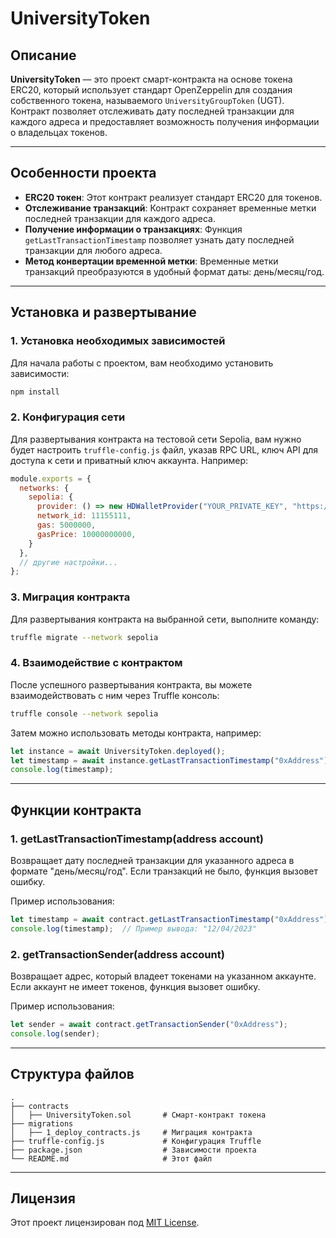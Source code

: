 
# UniversityToken

## Описание

**UniversityToken** — это проект смарт-контракта на основе токена ERC20, который использует стандарт OpenZeppelin для создания собственного токена, называемого `UniversityGroupToken` (UGT). Контракт позволяет отслеживать дату последней транзакции для каждого адреса и предоставляет возможность получения информации о владельцах токенов.

---

## Особенности проекта

- **ERC20 токен**: Этот контракт реализует стандарт ERC20 для токенов.
- **Отслеживание транзакций**: Контракт сохраняет временные метки последней транзакции для каждого адреса.
- **Получение информации о транзакциях**: Функция `getLastTransactionTimestamp` позволяет узнать дату последней транзакции для любого адреса.
- **Метод конвертации временной метки**: Временные метки транзакций преобразуются в удобный формат даты: день/месяц/год.

---

## Установка и развертывание

### 1. Установка необходимых зависимостей

Для начала работы с проектом, вам необходимо установить зависимости:

```bash
npm install
```

### 2. Конфигурация сети

Для развертывания контракта на тестовой сети Sepolia, вам нужно будет настроить `truffle-config.js` файл, указав RPC URL, ключ API для доступа к сети и приватный ключ аккаунта. Например:

```javascript
module.exports = {
  networks: {
    sepolia: {
      provider: () => new HDWalletProvider("YOUR_PRIVATE_KEY", "https://sepolia.infura.io/v3/YOUR_INFURA_PROJECT_ID"),
      network_id: 11155111,
      gas: 5000000,
      gasPrice: 10000000000,
    }
  },
  // другие настройки...
};
```

### 3. Миграция контракта

Для развертывания контракта на выбранной сети, выполните команду:

```bash
truffle migrate --network sepolia
```

### 4. Взаимодействие с контрактом

После успешного развертывания контракта, вы можете взаимодействовать с ним через Truffle консоль:

```bash
truffle console --network sepolia
```

Затем можно использовать методы контракта, например:

```javascript
let instance = await UniversityToken.deployed();
let timestamp = await instance.getLastTransactionTimestamp("0xAddress");
console.log(timestamp);
```

---

## Функции контракта

### 1. **getLastTransactionTimestamp(address account)**

Возвращает дату последней транзакции для указанного адреса в формате "день/месяц/год". Если транзакций не было, функция вызовет ошибку.

Пример использования:

```javascript
let timestamp = await contract.getLastTransactionTimestamp("0xAddress");
console.log(timestamp);  // Пример вывода: "12/04/2023"
```

### 2. **getTransactionSender(address account)**

Возвращает адрес, который владеет токенами на указанном аккаунте. Если аккаунт не имеет токенов, функция вызовет ошибку.

Пример использования:

```javascript
let sender = await contract.getTransactionSender("0xAddress");
console.log(sender);
```

---

## Структура файлов

```
.
├── contracts
│   ├── UniversityToken.sol       # Смарт-контракт токена
├── migrations
│   ├── 1_deploy_contracts.js     # Миграция контракта
├── truffle-config.js             # Конфигурация Truffle
├── package.json                  # Зависимости проекта
└── README.md                     # Этот файл
```

---

## Лицензия

Этот проект лицензирован под [MIT License](https://opensource.org/licenses/MIT).

